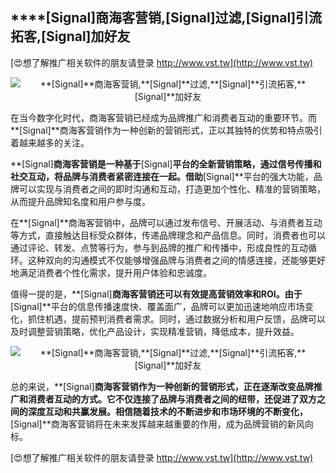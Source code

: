 ## ****[Signal]**商海客营销,**[Signal]**过滤,**[Signal]**引流拓客,**[Signal]**加好友**

[😍想了解推广相关软件的朋友请登录 http://www.vst.tw](http://www.vst.tw)

 <center><img src="https://vst.tw/MP4/tuiguang/png/8.png" alt="**[Signal]**商海客营销,**[Signal]**过滤,**[Signal]**引流拓客,**[Signal]**加好友"></center>

在当今数字化时代，商海客营销已经成为品牌推广和消费者互动的重要环节。而**[Signal]**商海客营销作为一种创新的营销形式，正以其独特的优势和特点吸引着越来越多的关注。

**[Signal]**商海客营销是一种基于**[Signal]**平台的全新营销策略，通过信号传播和社交互动，将品牌与消费者紧密连接在一起。借助**[Signal]**平台的强大功能，品牌可以实现与消费者之间的即时沟通和互动，打造更加个性化、精准的营销策略，从而提升品牌知名度和用户参与度。

在**[Signal]**商海客营销中，品牌可以通过发布信号、开展活动、与消费者互动等方式，直接触达目标受众群体，传递品牌理念和产品信息。同时，消费者也可以通过评论、转发、点赞等行为，参与到品牌的推广和传播中，形成良性的互动循环。这种双向的沟通模式不仅能够增强品牌与消费者之间的情感连接，还能够更好地满足消费者个性化需求，提升用户体验和忠诚度。

值得一提的是，**[Signal]**商海客营销还可以有效提高营销效率和ROI。由于**[Signal]**平台的信息传播速度快、覆盖面广，品牌可以更加迅速地响应市场变化，抓住机遇，提前预判消费者需求。同时，通过数据分析和用户反馈，品牌可以及时调整营销策略，优化产品设计，实现精准营销，降低成本，提升效益。

 <center><img src="https://vst.tw/MP4/tuiguang/png/8.png" alt="**[Signal]**商海客营销,**[Signal]**过滤,**[Signal]**引流拓客,**[Signal]**加好友"></center>

总的来说，**[Signal]**商海客营销作为一种创新的营销形式，正在逐渐改变品牌推广和消费者互动的方式。它不仅连接了品牌与消费者之间的纽带，还促进了双方之间的深度互动和共赢发展。相信随着技术的不断进步和市场环境的不断变化，**[Signal]**商海客营销将在未来发挥越来越重要的作用，成为品牌营销的新风向标。

[😍想了解推广相关软件的朋友请登录 http://www.vst.tw](http://www.vst.tw)




